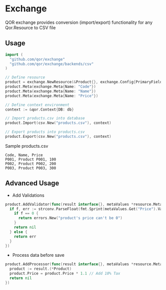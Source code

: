 # Exchange

QOR exchange provides conversion (import/export) functionality for any Qor.Resource to CSV file


## Usage

```go
import (
  "github.com/qor/exchange"
  "github.com/qor/exchange/backends/csv"
)

// Define resource
product = exchange.NewResource(&Product{}, exchange.Config{PrimaryField: "Code"})
product.Meta(exchange.Meta{Name: "Code"})
product.Meta(exchange.Meta{Name: "Name"})
product.Meta(exchange.Meta{Name: "Price"})

// Define context environment
context := &qor.Context{DB: db}

// Import products.csv into database
product.Import(csv.New("products.csv"), context)

// Export products into products.csv
product.Export(csv.New("products.csv"), context)
```

Sample products.csv

```csv
Code, Name, Price
P001, Product P001, 100
P002, Product P002, 200
P003, Product P003, 300
```

## Advanced Usage

* Add Validations

```go
product.AddValidator(func(result interface{}, metaValues *resource.MetaValues, context *qor.Context) error {
  if f, err := strconv.ParseFloat(fmt.Sprint(metaValues.Get("Price").Value), 64); err == nil {
    if f == 0 {
      return errors.New("product's price can't be 0")
    }
    return nil
  } else {
    return err
  }
})
```

* Process data before save

```go
product.AddProcessor(func(result interface{}, metaValues *resource.MetaValues, context *qor.Context) error {
  product := result.(*Product)
  product.Price = product.Price * 1.1 // Add 10% Tax
  return nil
})
```
